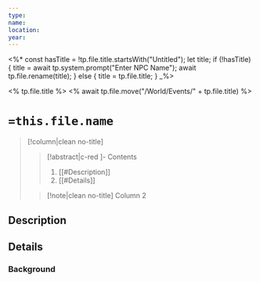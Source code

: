```yaml
---
type:
name:
location: 
year:
---
```

<%*
const hasTitle = !tp.file.title.startsWith("Untitled");
let title;
if (!hasTitle) {
    title = await tp.system.prompt("Enter NPC Name");
    await tp.file.rename(title);
} else {
    title = tp.file.title;
}
_%>

<% tp.file.title %>
<% await tp.file.move("/World/Events/" + tp.file.title) %>


# `=this.file.name`

> [!column|clean no-title] 
>> [!abstract|c-red ]- Contents
>> 1. [[#Description]]
>> 2. [[#Details]]
>
>> [!note|clean no-title] Column 2 



## Description
## Details
### Background



